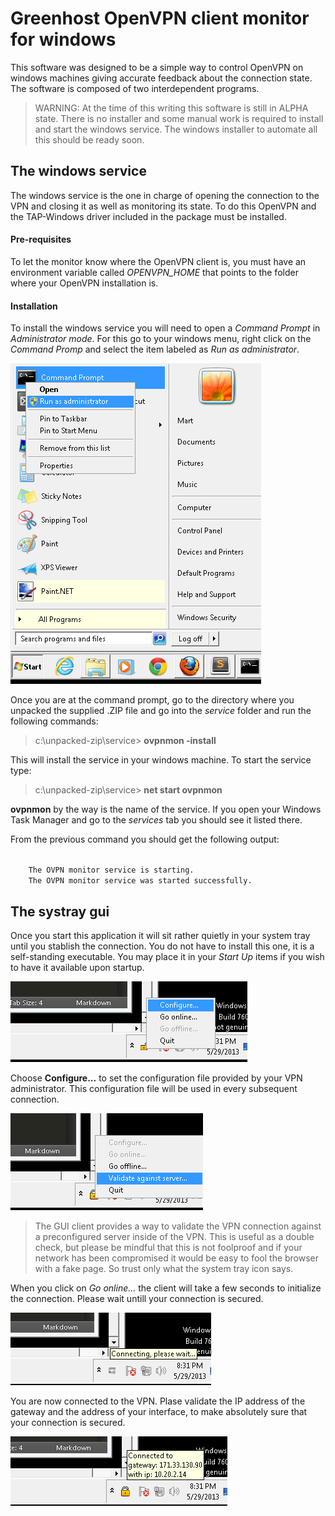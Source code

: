 # Greenhost OpenVPN client monitor for windows

This software was designed to be a simple way to control OpenVPN on windows machines
giving accurate feedback about the connection state. The software is composed of two
interdependent programs.

> WARNING: At the time of this writing this software is still in ALPHA state.
> There is no installer and some manual work is required to install and start the 
> windows service. The windows installer to automate all this should be ready soon.

## The windows service

The windows service is the one in charge of opening the connection to the VPN and closing it as well as monitoring its state. To do this OpenVPN and the TAP-Windows driver included in the package must be installed.

#### Pre-requisites
To let the monitor know where the OpenVPN client is, you must have an environment variable called *OPENVPN_HOME* that points to the folder where your OpenVPN installation is.

#### Installation
To install the windows service you will need to open a *Command Prompt* in *Administrator mode*. For this go to your windows menu, right click on the *Command Promp* and select the item labeled as *Run as administrator*.

![illustration1](res/run_as_admin.png "Run as admin")

Once you are at the command prompt, go to the directory where you unpacked the supplied .ZIP file and go into the *service* folder and run the following commands:

> c:\unpacked-zip\service> **ovpnmon -install**

This will install the service in your windows machine. To start the service type:

> c:\unpacked-zip\service> **net start ovpnmon**

**ovpnmon** by the way is the name of the service. If you open your Windows Task Manager and go to the *services* tab you should see it listed there.

From the previous command you should get the following output:

<code>
	The OVPN monitor service is starting.
	The OVPN monitor service was started successfully.
</code>

## The systray gui

Once you start this application it will sit rather quietly in your system tray until you stablish the connection. You do not have to install this one, it is a self-standing executable. You may place it in your *Start Up* items if you wish to have it available upon startup.

![illustration2](res/configure.png "Configure the VPN client")

Choose **Configure...** to set the configuration file provided by your VPN administrator. This configuration file will be used in every subsequent connection.

![illustration3](res/validate.png "Validate your connection against a server within the VPN network")

> The GUI client provides a way to validate the VPN connection against a preconfigured server 
> inside of the VPN. This is useful as a double check, but please be mindful that this is not 
> foolproof and if your network has been compromised it would be easy to fool the browser with a 
> fake page. So trust only what the system tray icon says.

When you click on *Go online...* the client will take a few seconds to initialize the connection. Please wait untill your connection is secured.

![illustration4](res/connecting.png "Opening the connection to the VPN takes a few seconds")

You are now connected to the VPN. Plase validate the IP address of the gateway and the address of your interface, to make absolutely sure that your connection is secured.

![illustration5](res/connected.png "You are now connected to the VPN")
